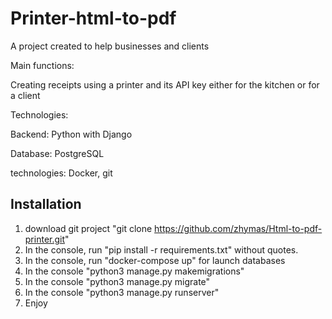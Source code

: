 # Printer-html-to-pdf

A project created to help businesses and clients

Main functions:

Creating receipts using a printer and its API key either for the kitchen or for a client

Technologies:

Backend: Python with Django

Database: PostgreSQL

technologies: Docker, git

## Installation

1. download git project "git clone https://github.com/zhymas/Html-to-pdf-printer.git"
2. In the console, run "pip install -r requirements.txt" without quotes.
3. In the console, run "docker-compose up" for launch databases
4. In the console "python3 manage.py makemigrations"
5. In the console "python3 manage.py migrate"
6. In the console "python3 manage.py runserver"
7. Enjoy